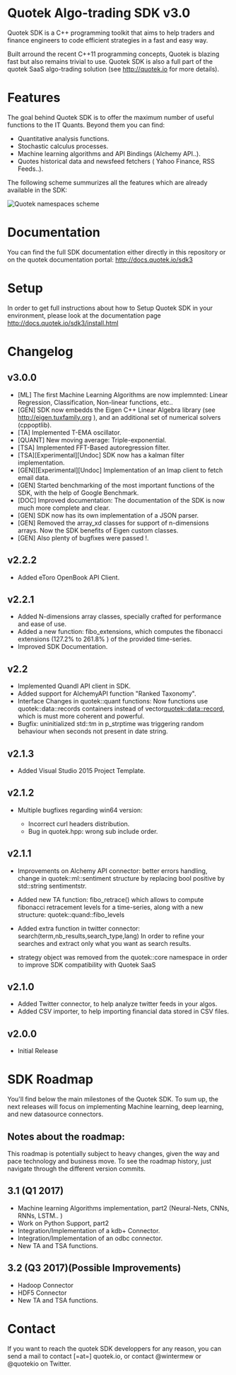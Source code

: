 Quotek Algo-trading SDK v3.0
============================

Quotek SDK is a C++ programming toolkit that aims to help traders and finance engineers to code
efficient strategies in a fast and easy way.

Built arround the recent C++11 programming concepts, Quotek is blazing fast but also remains trivial to use. Quotek SDK is also 
a full part of the quotek SaaS algo-trading solution (see http://quotek.io for more details).

Features
========

The goal behind Quotek SDK is to offer the maximum number of useful functions to the IT Quants. Beyond them you can find:

- Quantitative analysis functions.
- Stochastic calculus processes.
- Machine learning algorithms and API Bindings (Alchemy API..).
- Quotes historical data and newsfeed fetchers ( Yahoo Finance, RSS Feeds..).

The following scheme summurizes all the features which are already available in the SDK:

![Quotek namespaces scheme](http://docs.quotek.io/sdk3/_images/quotek_namespace.png)

Documentation
=============

You can find the full SDK documentation either directly in this repository or on the quotek documentation portal: http://docs.quotek.io/sdk3

Setup
=====

In order to get full instructions about how to Setup Quotek SDK in your environment, please look at the documentation page http://docs.quotek.io/sdk3/install.html

Changelog
=========

v3.0.0
------

  - [ML] The first Machine Learning Algorithms are now implemnted: Linear Regression, Classification, Non-linear functions, etc..
  - [GEN] SDK now embedds the Eigen C++ Linear Algebra library (see http://eigen.tuxfamily.org ), and an additional set of numerical solvers (cppoptlib).
  - [TA] Implemented T-EMA oscillator.
  - [QUANT] New moving average: Triple-exponential.
  - [TSA] Implemented FFT-Based autoregression filter.
  - [TSA][Experimental][Undoc] SDK now has a kalman filter implementation.
  - [GEN][Experimental][Undoc] Implementation of an Imap client to fetch email data.
  - [GEN] Started benchmarking of the most important functions of the SDK, with the help of Google Benchmark.
  - [DOC] Improved documentation: The documentation of the SDK is now much more complete and clear.
  - [GEN] SDK now has its own implementation of a JSON parser.
  - [GEN] Removed the array_xd classes for support of n-dimensions arrays. Now the SDK benefits of Eigen custom classes.
  - [GEN] Also plenty of bugfixes were passed !.

v2.2.2
------

  - Added eToro OpenBook API Client.

v2.2.1
------

  - Added N-dimensions array classes, specially crafted for performance and ease of use.
  - Added a new function: fibo_extensions, which computes the fibonacci extensions (127.2% to 261.8% ) of the provided time-series.
  - Improved SDK Documentation.

v2.2
----

  - Implemented Quandl API client in SDK.
  - Added support for AlchemyAPI function "Ranked Taxonomy".
  - Interface Changes in quotek::quant functions: Now functions use quotek::data::records containers instead of vector<quotek::data::record>, which is must more coherent and powerful.
  - Bugfix: uninitialized std::tm in p_strptime was triggering random behaviour when seconds not present in date string.

v2.1.3
------

  - Added Visual Studio 2015 Project Template.

v2.1.2
------

  - Multiple bugfixes regarding win64 version: 

     * Incorrect curl headers distribution.
     * Bug in quotek.hpp: wrong sub include order.

v2.1.1
------

  - Improvements on Alchemy API connector: better errors handling, change in quotek::ml::sentiment structure by replacing bool positive by std::string sentimentstr.

  - Added new TA function: fibo_retrace() which allows to compute fibonacci retracement levels for a time-series, along with a new structure: quotek::quand::fibo_levels

  - Added extra function in twitter connector: search(term,nb_results,search_type,lang) In order to refine your searches and extract only what you want as search results.

  - strategy object was removed from the quotek::core namespace in order to improve SDK compatibility with Quotek SaaS


v2.1.0
------

  - Added Twitter connector, to help analyze twitter feeds in your algos.
  - Added CSV importer, to help importing financial data stored in CSV files.

v2.0.0
------

  - Initial Release

SDK Roadmap
===========

You'll find below the main milestones of the Quotek SDK. To sum up, the next releases will focus on implementing Machine learning, deep learning, 
and new datasource connectors.

Notes about the roadmap: 
-----------------------

This roadmap is potentially subject to heavy changes, given the way and pace technology and business move.
To see the roadmap history, just navigate through the different version commits.

3.1 (Q1 2017)
-------------

- Machine learning Algorithms implementation, part2 (Neural-Nets, CNNs, RNNs, LSTM.. )
- Work on Python Support, part2
- Integration/Implementation of a kdb+ Connector.
- Integration/Implementation of an odbc connector.
- New TA and TSA functions.

3.2 (Q3 2017)(Possible Improvements)
------------------------------------

- Hadoop Connector
- HDF5 Connector
- New TA and TSA functions.

Contact
=======

If you want to reach the quotek SDK developpers for any reason, you can send a mail to contact [=at=] quotek.io,
or contact @wintermew or @quotekio on Twitter.
